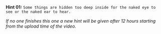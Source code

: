 **Hint 01:** `Some things are hidden too deep inside for the naked eye to see or the naked ear to hear.`








*If no one finishes this one a new hint will be given after 12 hours starting from the upload time of the video.*
